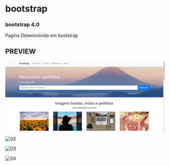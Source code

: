 # bootstrap
### bootstrap 4.0 

<p>Pagina Desenvolvida em bootstrap</p>



## PREVIEW

![01](https://github.com/joseConejoMadureira/bootstrap/blob/6364ea2b25be7b5ea35329efd0f013abcb344e73/preview/01.png)

![02](https://github.com/joseEstudos/gestaofinanceira/blob/fbe5bf18c36dbf31d16bbce3528bdf579c305f33/preview/patrimonio.jpg)

![03](https://github.com/joseEstudos/gestaofinanceira/blob/fbe5bf18c36dbf31d16bbce3528bdf579c305f33/preview/gastos.jpg)

![04](https://github.com/joseEstudos/gestaofinanceira/blob/fbe5bf18c36dbf31d16bbce3528bdf579c305f33/preview/investimentos.jpg)

